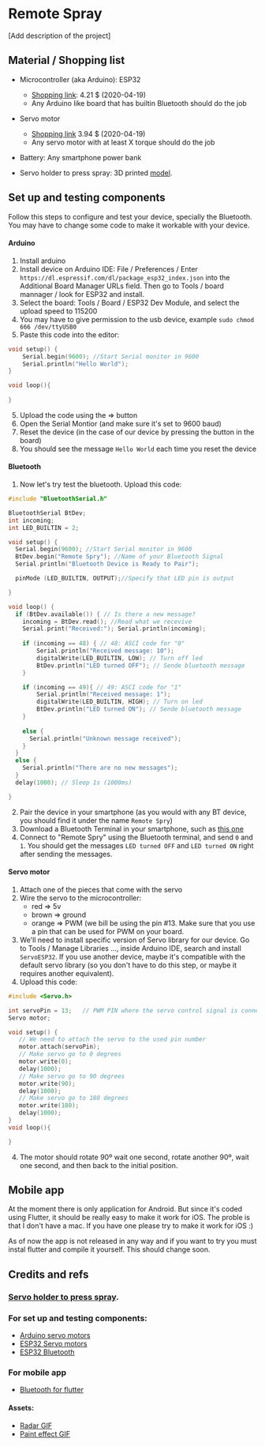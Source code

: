 # Remote Spray

[Add description of the project]

## Material / Shopping list
* Microcontroller (aka Arduino): ESP32
  * [Shopping link](https://aliexpress.com/item/32916569687.html): 4.21 $ (2020-04-19)
  * Any Arduino like board that has builtin Bluetooth should do the job

* Servo motor
  * [Shopping link](https://aliexpress.com/item/32977139335.html) 3.94 $ (2020-04-19)
  * Any servo motor with at least X torque should do the job

* Battery: Any smartphone power bank
* Servo holder to press spray: 3D printed [model](https://www.thingiverse.com/thing:1496622).

## Set up and testing components
Follow this steps to configure and test your device, specially the Bluetooth. You may have to change some code to make it workable with your device.

#### Arduino
1. Install arduino
2. Install device on Arduino IDE: File / Preferences / Enter `https://dl.espressif.com/dl/package_esp32_index.json` into the Additional Board Manager URLs field. Then go to Tools / board mannager / look for ESP32 and install.
3. Select the board: Tools / Board / ESP32 Dev Module, and select the upload speed to 115200
3. You may have to give permission to the usb device, example `sudo chmod 666 /dev/ttyUSB0`
4. Paste this code into the editor: 
```c++ 
void setup() {
    Serial.begin(9600); //Start Serial monitor in 9600
    Serial.println("Hello World");
}

void loop(){
    
}
```

5. Upload the code using the => button
6. Open the Serial Montior (and make sure it's set to 9600 baud)
7. Reset the device (in the case of our device by pressing the button in the board)
8. You should see the message `Hello World` each time you reset the device

#### Bluetooth
1. Now let's try test the bluetooth. Upload this code:
```c++
#include "BluetoothSerial.h"

BluetoothSerial BtDev;
int incoming;
int LED_BUILTIN = 2;

void setup() {
  Serial.begin(9600); //Start Serial monitor in 9600
  BtDev.begin("Remote Spry"); //Name of your Bluetooth Signal
  Serial.println("Bluetooth Device is Ready to Pair");

  pinMode (LED_BUILTIN, OUTPUT);//Specify that LED pin is output

}

void loop() {
  if (BtDev.available()) { // Is there a new message?
    incoming = BtDev.read(); //Read what we recevive 
    Serial.print("Received:"); Serial.println(incoming);
    
    if (incoming == 48) { // 48: ASCI code for "0"
        Serial.println("Received message: 10");
        digitalWrite(LED_BUILTIN, LOW); // Turn off led
        BtDev.println("LED turned OFF"); // Sende bluetooth message
    }

    if (incoming == 49){ // 49: ASCI code for "1"
        Serial.println("Received message: 1");
        digitalWrite(LED_BUILTIN, HIGH); // Turn on led
        BtDev.println("LED turned ON"); // Sende bluetooth message
    }
        
    else {
      Serial.println("Unknown message received");
    }
  }
  else {
    Serial.println("There are no new messages");
  }
  delay(1000); // Sleep 1s (1000ms)

}
```

2. Pair the device in your smartphone (as you would with any BT device, you should find it under the name `Remote Spry`)
3. Download a Bluetooth Terminal in your smartphone, such as [this one](https://f-droid.org/packages/ru.sash0k.bluetooth_terminal/)
4. Connect to "Remote Spry" using the Bluetooth terminal, and send `0` and `1`. You should get the messages `LED turned OFF` and `LED turned ON` right after sending the messages.

#### Servo motor
1. Attach one of the pieces that come with the servo
2. Wire the servo to the microcontroller:
	* red => 5v
    * brown => ground
    * orange => PWM (we bill be using the pin #13. Make sure that you use a pin that can be used for PWM on your board.
3. We'll need to install specific version of Servo library for our device. Go to Tools / Manage Libraries ..., inside Arduino IDE, search and install `ServoESP32`. If you use another device, maybe it's compatible with the default servo library (so you don't have to do this step, or maybe it requires another equivalent). 
3. Upload this code:
```c++
#include <Servo.h> 

int servoPin = 13;   // PWM PIN where the servo control signal is connected (change it according to your device and schematic)
Servo motor; 

void setup() { 
   // We need to attach the servo to the used pin number 
   motor.attach(servoPin);
   // Make servo go to 0 degrees 
   motor.write(0); 
   delay(1000); 
   // Make servo go to 90 degrees 
   motor.write(90); 
   delay(1000); 
   // Make servo go to 180 degrees 
   motor.write(180); 
   delay(1000); 
}
void loop(){ 

}
```

4. The motor should rotate 90º wait one second, rotate another 90º, wait one second, and then back to the initial position.

## Mobile app
At the moment there is only application for Android. But since it's coded using Flutter, it should be really easy to make it work for iOS. The proble is that I don't have a mac. If you have one please try to make it work for iOS :)

As of now the app is not released in any way and if you want to try you must instal flutter and compile it yourself. This should change soon.

## Credits and refs
### [Servo holder to press spray](https://www.thingiverse.com/thing:1496622).
### For set up and testing components:
* [Arduino servo motors](https://www.instructables.com/id/Arduino-Servo-Motors)
* [ESP32 Servo motors](https://microcontrollerslab.com/esp32-servo-motor-web-server-arduino/)
* [ESP32 Bluetooth](https://circuitdigest.com/microcontroller-projects/using-classic-bluetooth-in-esp32-and-toogle-an-led)
### For mobile app
* [Bluetooth for flutter](https://github.com/edufolly/flutter_bluetooth_serial)
#### Assets:
* [Radar GIF](https://media.giphy.com/media/TKijmiXU6z700j6Gkp/giphy.gif)
* [Paint effect GIF](https://giphy.com/gifs/90s-80s-glitch-xUA7aM80YLoJEj5yxO)
